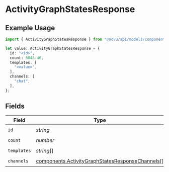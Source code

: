# ActivityGraphStatesResponse

## Example Usage

```typescript
import { ActivityGraphStatesResponse } from "@novu/api/models/components";

let value: ActivityGraphStatesResponse = {
  id: "<id>",
  count: 6048.46,
  templates: [
    "<value>",
  ],
  channels: [
    "chat",
  ],
};
```

## Fields

| Field                                                                                                              | Type                                                                                                               | Required                                                                                                           | Description                                                                                                        |
| ------------------------------------------------------------------------------------------------------------------ | ------------------------------------------------------------------------------------------------------------------ | ------------------------------------------------------------------------------------------------------------------ | ------------------------------------------------------------------------------------------------------------------ |
| `id`                                                                                                               | *string*                                                                                                           | :heavy_check_mark:                                                                                                 | N/A                                                                                                                |
| `count`                                                                                                            | *number*                                                                                                           | :heavy_check_mark:                                                                                                 | N/A                                                                                                                |
| `templates`                                                                                                        | *string*[]                                                                                                         | :heavy_check_mark:                                                                                                 | N/A                                                                                                                |
| `channels`                                                                                                         | [components.ActivityGraphStatesResponseChannels](../../models/components/activitygraphstatesresponsechannels.md)[] | :heavy_check_mark:                                                                                                 | N/A                                                                                                                |